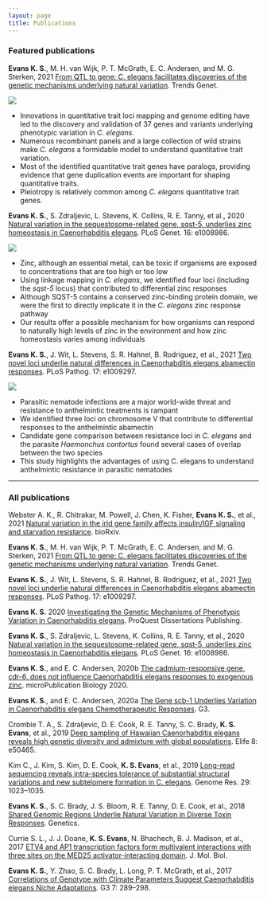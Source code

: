 ```yaml
---
layout: page
title: Publications
---
```


### Featured publications

**Evans K. S.**, M. H. van Wijk, P. T. McGrath, E. C. Andersen, and M. G. Sterken, 2021 [From QTL to gene: C. elegans facilitates discoveries of the genetic mechanisms underlying natural variation](https://doi.org/10.1016/j.tig.2021.06.005). Trends Genet.

![]("assests/img/QTG_review_20210519_final.png")

* Innovations in quantitative trait loci mapping and genome editing have led to the discovery and validation of 37 genes and variants underlying phenotypic variation in *C. elegans*.
* Numerous recombinant panels and a large collection of wild strains make *C. elegans* a formidable model to understand quantitative trait variation.
* Most of the identified quantitative trait genes have paralogs, providing evidence that gene duplication events are important for shaping quantitative traits.
* Pleiotropy is relatively common among *C. elegans* quantitative trait genes.


**Evans K. S.**, S. Zdraljevic, L. Stevens, K. Collins, R. E. Tanny, et al., 2020 [Natural variation in the sequestosome-related gene, sqst-5, underlies zinc homeostasis in Caenorhabditis elegans](https://doi.org/10.1371/journal.pgen.1008986). PLoS Genet. 16: e1008986. 

![]("assests/img/sqst5_tree.png")


* Zinc, although an essential metal, can be toxic if organisms are exposed to concentrations that are too high or too low
* Using linkage mapping in *C. elegans*, we identified four loci (including the *sqst-5* locus) that contributed to differential zinc responses
* Although SQST-5 contains a conserved zinc-binding protein domain, we were the first to directly implicate it in the *C. elegans* zinc response pathway
* Our results offer a possible mechanism for how organisms can respond to naturally high levels of zinc in the environment and how zinc homeostasis varies among individuals

**Evans K. S.**, J. Wit, L. Stevens, S. R. Hahnel, B. Rodriguez, et al., 2021 [Two novel loci underlie natural differences in Caenorhabditis elegans abamectin responses](https://doi.org/10.1371/journal.ppat.1009297). PLoS Pathog. 17: e1009297. 

![]("assets/img/aba_qtl2.png")

* Parasitic nematode infections are a major world-wide threat and resistance to anthelmintic treatments is rampant
* We identified three loci on chromosome V that contribute to differential responses to the anthelmintic abamectin
* Candidate gene comparison between resistance loci in *C. elegans* and the parasite *Haemonchus contortus* found several cases of overlap between the two species
* This study highlights the advantages of using C. elegans to understand anthelmintic resistance in parasitic nematodes

---

### All publications

Webster A. K., R. Chitrakar, M. Powell, J. Chen, K. Fisher, **Evans K. S.**, et al., 2021 [Natural variation in the irld gene family affects insulin/IGF signaling and starvation resistance](https://www.biorxiv.org/content/10.1101/2021.06.07.447366v1). bioRxiv.

**Evans K. S.**, M. H. van Wijk, P. T. McGrath, E. C. Andersen, and M. G. Sterken, 2021 [From QTL to gene: C. elegans facilitates discoveries of the genetic mechanisms underlying natural variation](https://doi.org/10.1016/j.tig.2021.06.005). Trends Genet. 

**Evans K. S.**, J. Wit, L. Stevens, S. R. Hahnel, B. Rodriguez, et al., 2021 [Two novel loci underlie natural differences in Caenorhabditis elegans abamectin responses](https://doi.org/10.1371/journal.ppat.1009297). PLoS Pathog. 17: e1009297. 

**Evans K. S.** 2020 [Investigating the Genetic Mechanisms of Phenotypic Variation in Caenorhabditis elegans](https://www.proquest.com/openview/513a377acce9742f894a2c18badeea58/1?pq-origsite=gscholar&cbl=44156). ProQuest Dissertations Publishing.

**Evans K. S.**, S. Zdraljevic, L. Stevens, K. Collins, R. E. Tanny, et al., 2020 [Natural variation in the sequestosome-related gene, sqst-5, underlies zinc homeostasis in Caenorhabditis elegans](https://doi.org/10.1371/journal.pgen.1008986). PLoS Genet. 16: e1008986. 

**Evans K. S.**, and E. C. Andersen, 2020b [The cadmium-responsive gene, cdr-6, does not influence Caenorhabditis elegans responses to exogenous zinc](https://www.micropublication.org/journals/biology/micropub.biology.000305/). microPublication Biology 2020.

**Evans K. S.**, and E. C. Andersen, 2020a [The Gene scb-1 Underlies Variation in Caenorhabditis elegans Chemotherapeutic Responses](https://doi.org/10.1534/g3.120.401310). G3. 

Crombie T. A., S. Zdraljevic, D. E. Cook, R. E. Tanny, S. C. Brady, **K. S. Evans**, et al., 2019 [Deep sampling of Hawaiian Caenorhabditis elegans reveals high genetic diversity and admixture with global populations](https://doi.org/10.7554/eLife.50465). Elife 8: e50465. 

Kim C., J. Kim, S. Kim, D. E. Cook, **K. S. Evans**, et al., 2019 [Long-read sequencing reveals intra-species tolerance of substantial structural variations and new subtelomere formation in C. elegans](https://doi.org/10.1101/gr.246082.118). Genome Res. 29: 1023–1035. 

**Evans K. S.**, S. C. Brady, J. S. Bloom, R. E. Tanny, D. E. Cook, et al., 2018 [Shared Genomic Regions Underlie Natural Variation in Diverse Toxin Responses](https://doi.org/10.1534/genetics.118.301311). Genetics. 

Currie S. L., J. J. Doane, **K. S. Evans**, N. Bhachech, B. J. Madison, et al., 2017 [ETV4 and AP1 transcription factors form multivalent interactions with three sites on the MED25 activator-interacting domain](https://doi.org/10.1016/j.jmb.2017.06.024). J. Mol. Biol. 

**Evans K. S.**, Y. Zhao, S. C. Brady, L. Long, P. T. McGrath, et al., 2017 [Correlations of Genotype with Climate Parameters Suggest Caenorhabditis elegans Niche Adaptations](https://doi.org/10.1534/g3.116.035162). G3 7: 289–298. 
